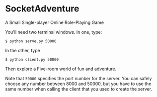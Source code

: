 # SocketAdventure

A Small Single-player Online Role-Playing Game

You'll need two terminal windows. In one, type:

```
$ python serve.py 50000
```

In the other, type
```
$ python client.py 50000
```

Then explore a Five-room world of fun and adventure.

Note that `50000` specifies the port number for the server. You can safely choose any number between 8000 and 50000, but you have to use the same number when calling the client that you used to create the server.
